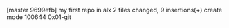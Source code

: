 [master 9699efb] my first repo in alx
 2 files changed, 9 insertions(+)
 create mode 100644 0x01-git
